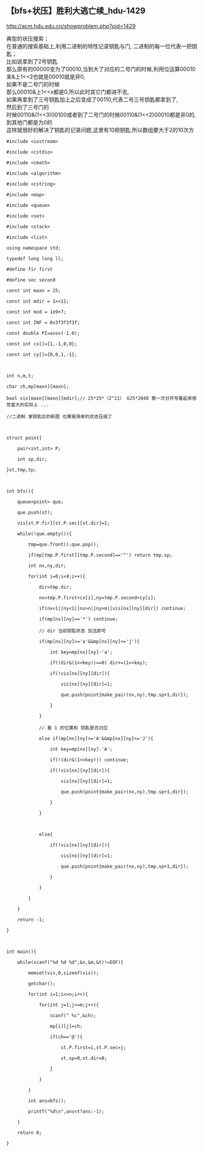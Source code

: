 ## 【bfs+状压】胜利大逃亡续_hdu-1429

<http://acm.hdu.edu.cn/showproblem.php?pid=1429>

典型的状压搜索；  
在普通的搜索基础上,利用二进制的特性记录钥匙与门, 二进制的每一位代表一把钥匙；  
比如说拿到了2号钥匙  
那么原有的00000变为了00010,当到大了对应的二号门的时候,利用位运算00010来&上1<<2也就是00010就是非0,  
如果不是二号门的时候  
那么00010&上1<<x都是0,所以此时其它门都进不去,  
如果再拿到了三号钥匙加上之后变成了00110,代表二号三号钥匙都拿到了,  
然后到了三号门的  
时候00110&(1<<3)00100或者到了二号门的时候00110&(1<<2)00010都是非0的,到其他门都是为0的  
这样就很好的解决了钥匙的记录问题,这里有10把钥匙,所以数组要大于2的10次方

    
    
    #include <iostream>
    #include <cstdio>
    #include <cmath>
    #include <algorithm>
    #include <cstring>
    #include <map>
    #include <queue>
    #include <set>
    #include <stack>
    #include <list> 
    using namespace std;
    typedef long long ll;
    #define fir first
    #define sec second
    const int maxn = 25;
    const int mdir = 1<<11;
    const int mod = 1e9+7;
    const int INF = 0x3f3f3f3f;
    const double PI=acos(-1.0);
    const int cx[]={1,-1,0,0};
    const int cy[]={0,0,1,-1};
    
    int n,m,t;
    char ch,mp[maxn][maxn];
    bool vis[maxn][maxn][mdir];// 25*25*（2^11） 625*2048 第一次分开写看起来感觉蛮大的实际上 ...
    //二进制 拿钥匙后的新图 也算是简单的状态压缩了
    
    struct point{
    	pair<int,int> P;
    	int sp,dir;
    }st,tmp,tp;
    
    int bfs(){
    	queue<point> que;
    	que.push(st);
    	vis[st.P.fir][st.P.sec][st.dir]=1;
    	while(!que.empty()){
    		tmp=que.front();que.pop();
    		if(mp[tmp.P.first][tmp.P.second]=='^') return tmp.sp;
    		int nx,ny,dir;
    		for(int i=0;i<4;i++){
    			dir=tmp.dir;
    			nx=tmp.P.first+cx[i],ny=tmp.P.second+cy[i];
    			if(nx<1||ny<1||nx>n||ny>m||vis[nx][ny][dir]) continue;
    			if(mp[nx][ny]=='*') continue;
    			// dir 当前钥匙状态 加法即可
    			if(mp[nx][ny]>='a'&&mp[nx][ny]<='j'){
    				int key=mp[nx][ny]-'a';
    				if((dir&(1<<key))==0) dir+=(1<<key);
    				if(!vis[nx][ny][dir]){
    					vis[nx][ny][dir]=1;
    					que.push(point{make_pair(nx,ny),tmp.sp+1,dir});
    				}
    			}
    			// 看 1 的位置和 钥匙是否对应
    			else if(mp[nx][ny]>='A'&&mp[nx][ny]<='J'){
    				int key=mp[nx][ny]-'A';
    				if(!(dir&(1<<key))) continue;
    				if(!vis[nx][ny][dir]){
    					vis[nx][ny][dir]=1;
    					que.push(point{make_pair(nx,ny),tmp.sp+1,dir});
    				}
    			}
    			
    			else{
    				if(!vis[nx][ny][dir]){
    					vis[nx][ny][dir]=1;
    					que.push(point{make_pair(nx,ny),tmp.sp+1,dir});
    				}
    			}
    		}
    	}
    	return -1;
    }
    
    int main(){
    	while(scanf("%d %d %d",&n,&m,&t)!=EOF){
    		memset(vis,0,sizeof(vis));
    		getchar();
    		for(int i=1;i<=n;i++){
    			for(int j=1;j<=m;j++){
    				scanf(" %c",&ch);
    				mp[i][j]=ch;
    				if(ch=='@'){
    					st.P.first=i,st.P.sec=j;
    					st.sp=0,st.dir=0;
    				}
    			}
    		}
    		int ans=bfs();
    		printf("%d\n",ans<t?ans:-1);
    	}
    	return 0;
    }
    


